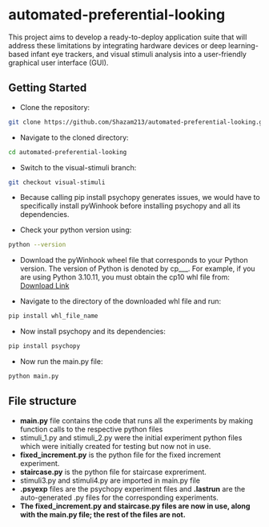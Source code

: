 # automated-preferential-looking
This project aims to develop a ready-to-deploy application suite that will address these limitations by integrating hardware devices or deep learning-based infant eye trackers, and visual stimuli analysis into a user-friendly graphical user interface (GUI).

## Getting Started
* Clone the repository:
```sh 
git clone https://github.com/Shazam213/automated-preferential-looking.git 
```
* Navigate to the cloned directory:
```sh
cd automated-preferential-looking
```

* Switch to the visual-stimuli branch:
```sh
git checkout visual-stimuli
```
* Because calling pip install psychopy generates issues, we would have to specifically install pyWinhook before installing psychopy and all its dependencies.

* Check your python version using:
```sh
python --version
```
* Download the pyWinhook wheel file that corresponds to your Python version. The version of Python is denoted by cp___. For example, if you are using Python 3.10.11, you must obtain the cp10 whl file from:
[Download Link](https://www.lfd.uci.edu/~gohlke/pythonlibs/#pywinhook)

*  Navigate to the directory of the downloaded whl file and run:
```sh
pip install whl_file_name
```
* Now install psychopy and its dependencies:
```sh
pip install psychopy
```
* Now run the main.py file:
```sh
python main.py
```
## File structure

* **main.py** file contains the code that runs all the experiments by making function calls to the respective python files
* stimuli_1.py and stimuli_2.py were the initial experiment python files which were initially created for testing but now not in use.
* **fixed_increment.py** is the python file for the fixed increment experiment.
* **staircase.py** is the python file for staircase expreriment. 
* stimuli3.py and stimuli4.py are imported in main.py file
* **.psyexp** files are the psychopy experiment files and **.lastrun** are the auto-generated .py files for the corresponding experiments.
* **The fixed_increment.py and staircase.py files are now in use, along with the main.py file; the rest of the files are not.**